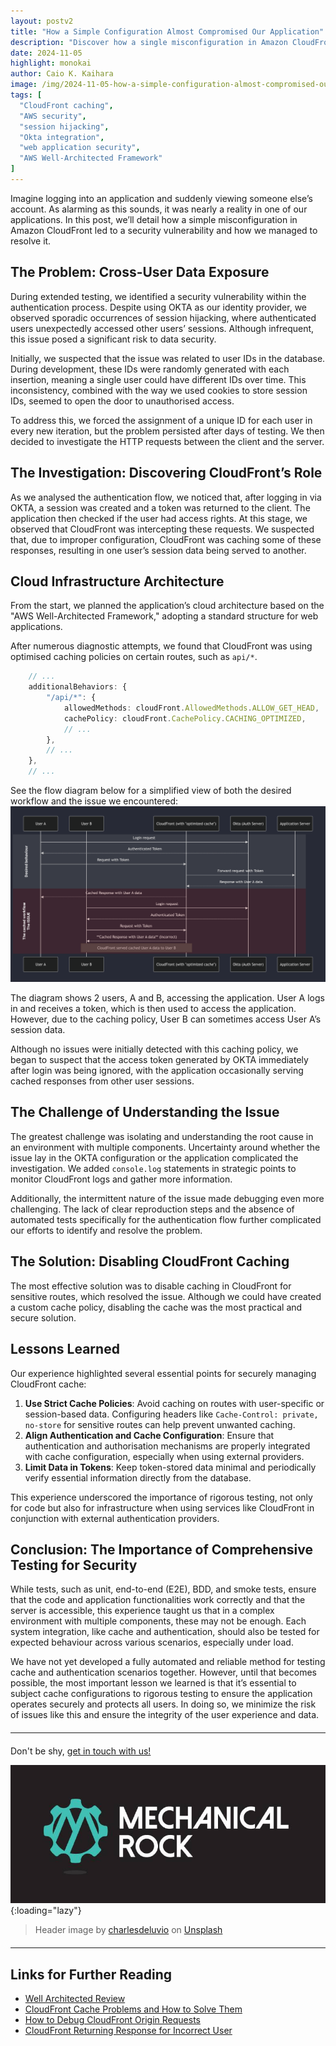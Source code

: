 ```yaml
---
layout: postv2
title: "How a Simple Configuration Almost Compromised Our Application"
description: "Discover how a single misconfiguration in Amazon CloudFront led to a security vulnerability, exposing user data to potential risk, and the steps we took to resolve it."
date: 2024-11-05
highlight: monokai
author: Caio K. Kaihara
image: /img/2024-11-05-how-a-simple-configuration-almost-compromised-our-application/hero.jpg
tags: [
  "CloudFront caching",
  "AWS security",
  "session hijacking",
  "Okta integration",
  "web application security",
  "AWS Well-Architected Framework"
]
---
```


Imagine logging into an application and suddenly viewing someone else’s account. As alarming as this sounds, it was nearly a reality in one of our applications. In this post, we’ll detail how a simple misconfiguration in Amazon CloudFront led to a security vulnerability and how we managed to resolve it.

## The Problem: Cross-User Data Exposure

During extended testing, we identified a security vulnerability within the authentication process. Despite using OKTA as our identity provider, we observed sporadic occurrences of session hijacking, where authenticated users unexpectedly accessed other users’ sessions. Although infrequent, this issue posed a significant risk to data security.

Initially, we suspected that the issue was related to user IDs in the database. During development, these IDs were randomly generated with each insertion, meaning a single user could have different IDs over time. This inconsistency, combined with the way we used cookies to store session IDs, seemed to open the door to unauthorised access.

To address this, we forced the assignment of a unique ID for each user in every new iteration, but the problem persisted after days of testing. We then decided to investigate the HTTP requests between the client and the server.

## The Investigation: Discovering CloudFront’s Role

As we analysed the authentication flow, we noticed that, after logging in via OKTA, a session was created and a token was returned to the client. The application then checked if the user had access rights. At this stage, we observed that CloudFront was intercepting these requests. We suspected that, due to improper configuration, CloudFront was caching some of these responses, resulting in one user’s session data being served to another.

## Cloud Infrastructure Architecture

From the start, we planned the application’s cloud architecture based on the "AWS Well-Architected Framework," adopting a standard structure for web applications.

After numerous diagnostic attempts, we found that CloudFront was using optimised caching policies on certain routes, such as `api/*`.

```typescript
    // ...
    additionalBehaviors: {
        "/api/*": {
            allowedMethods: cloudFront.AllowedMethods.ALLOW_GET_HEAD,
            cachePolicy: cloudFront.CachePolicy.CACHING_OPTIMIZED,
            // ...
        },
        // ...
    },
    // ...
```

See the flow diagram below for a simplified view of both the desired workflow and the issue we encountered:
![CloudFront Caching Issue](/img/2024-11-05-how-a-simple-configuration-almost-compromised-our-application/the-post-img.png)

The diagram shows 2 users, A and B, accessing the application.
User A logs in and receives a token, which is then used to access the application. However, due to the caching policy, User B can sometimes access User A’s session data.

Although no issues were initially detected with this caching policy, we began to suspect that the access token generated by OKTA immediately after login was being ignored, with the application occasionally serving cached responses from other user sessions.

## The Challenge of Understanding the Issue

The greatest challenge was isolating and understanding the root cause in an environment with multiple components. Uncertainty around whether the issue lay in the OKTA configuration or the application complicated the investigation. We added `console.log` statements in strategic points to monitor CloudFront logs and gather more information.

Additionally, the intermittent nature of the issue made debugging even more challenging. The lack of clear reproduction steps and the absence of automated tests specifically for the authentication flow further complicated our efforts to identify and resolve the problem.

## The Solution: Disabling CloudFront Caching

The most effective solution was to disable caching in CloudFront for sensitive routes, which resolved the issue. Although we could have created a custom cache policy, disabling the cache was the most practical and secure solution.

## Lessons Learned

Our experience highlighted several essential points for securely managing CloudFront cache:

1. **Use Strict Cache Policies**: Avoid caching on routes with user-specific or session-based data. Configuring headers like `Cache-Control: private, no-store` for sensitive routes can help prevent unwanted caching.
2. **Align Authentication and Cache Configuration**: Ensure that authentication and authorisation mechanisms are properly integrated with cache configuration, especially when using external providers.
3. **Limit Data in Tokens**: Keep token-stored data minimal and periodically verify essential information directly from the database.

This experience underscored the importance of rigorous testing, not only for code but also for infrastructure when using services like CloudFront in conjunction with external authentication providers.

## Conclusion: The Importance of Comprehensive Testing for Security

While tests, such as unit, end-to-end (E2E), BDD, and smoke tests, ensure that the code and application functionalities work correctly and that the server is accessible, this experience taught us that in a complex environment with multiple components, these may not be enough. Each system integration, like cache and authentication, should also be tested for expected behaviour across various scenarios, especially under load.

We have not yet developed a fully automated and reliable method for testing cache and authentication scenarios together. However, until that becomes possible, the most important lesson we learned is that it’s essential to subject cache configurations to rigorous testing to ensure the application operates securely and protects all users. In doing so, we minimize the risk of issues like this and ensure the integrity of the user experience and data.

<hr style="margin:20px 0" />

Don't be shy, [get in touch with us!](https://www.mechanicalrock.io/lets-get-started)

![Mechanical Rock Logo](/img/mr-logo-dark-landscape.jpg){:loading="lazy"}

> Header image by <a href="https://unsplash.com/@charlesdeluvio">charlesdeluvio</a> on <a href="https://unsplash.com/s/photos/personal-data">Unsplash</a>

<hr style="margin:20px 0" />

## Links for Further Reading
- [Well Architected Review](https://www.mechanicalrock.io/offerings/well-architected-review)
- [CloudFront Cache Problems and How to Solve Them](https://advancedweb.hu/cloudfront-cache-problems-and-how-to-solve-them/)
- [How to Debug CloudFront Origin Requests](https://advancedweb.hu/how-to-debug-cloudfront-origin-requests/)
- [CloudFront Returning Response for Incorrect User](https://www.reddit.com/r/aws/comments/125l04c/cloudfront_returning_response_for_incorrect_user/)